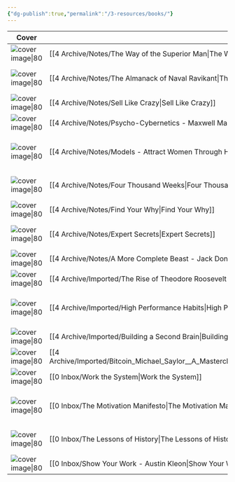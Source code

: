 ```yaml
---
{"dg-publish":true,"permalink":"/3-resources/books/"}
---
```



| Cover                                                                                                               | Title                                                                                                                                                                          | Author                                                    |
| ------------------------------------------------------------------------------------------------------------------- | ------------------------------------------------------------------------------------------------------------------------------------------------------------------------------ | --------------------------------------------------------- |
| ![cover image\|80](https://nienormaal.s3.eu-central-1.wasabisys.com/public/the-way-of-the-superior-man.jpg)         | [[4 Archive/Notes/The Way of the Superior Man\|The Way of the Superior Man]]                                                                                                | [[David Deida\|David Deida]]                              |
| ![cover image\|80](\-)                                                                                              | [[4 Archive/Notes/The Almanack of Naval Ravikant\|The Almanack of Naval Ravikant]]                                                                                          | [[Naval Ravikant\|Naval Ravikant]] [[Jack Butcher\|Jack Butcher]]                       |
| ![cover image\|80](https://nienormaal.s3.eu-central-1.wasabisys.com/public/sell-like-crazy.jpg)                     | [[4 Archive/Notes/Sell Like Crazy\|Sell Like Crazy]]                                                                                                                        | [[Sabri Suby\|Sabri Suby]]                                |
| ![cover image\|80](\-)                                                                                              | [[4 Archive/Notes/Psycho-Cybernetics - Maxwell Maltz\|Psycho-Cybernetics - Maxwell Maltz]]                                                                                  | [[Maxwell Maltz\|Maxwell Maltz]]                          |
| ![cover image\|80](\-)                                                                                              | [[4 Archive/Notes/Models - Attract Women Through Honesty - Mark Manson\|Models - Attract Women Through Honesty - Mark Manson]]                                              | [[4 Archive/Imported/Mark Manson\|Mark Manson]]        |
| ![cover image\|80](https://nienormaal.s3.eu-central-1.wasabisys.com/public/four-thousand-weeks.jpg)                 | [[4 Archive/Notes/Four Thousand Weeks\|Four Thousand Weeks]]                                                                                                                | [[Oliver Burkeman\|Oliver Burkeman]]                      |
| ![cover image\|80](\-)                                                                                              | [[4 Archive/Notes/Find Your Why\|Find Your Why]]                                                                                                                            | [[Simon Sinek\|Simon Sinek]]                              |
| ![cover image\|80](https://nienormaal.s3.eu-central-1.wasabisys.com/public/expert-secrets-cover.jpg)                | [[4 Archive/Notes/Expert Secrets\|Expert Secrets]]                                                                                                                          | [[0 Inbox/Russell Brunson\|Russell Brunson]]           |
| ![cover image\|80](\-)                                                                                              | [[4 Archive/Notes/A More Complete Beast - Jack Donovan - Book\|A More Complete Beast - Jack Donovan - Book]]                                                                | [Jack Donovan](20220312093136-jack_donovan.md)            |
| ![cover image\|80](https://images-na.ssl-images-amazon.com/images/I/51-tD6sUbPL._SL200_.jpg)                        | [[4 Archive/Imported/The Rise of Theodore Roosevelt - Edmund Morris\|The Rise of Theodore Roosevelt - Edmund Morris]]                                                       | [Edmund Morris](Edmund_Morris.md)                         |
| ![cover image\|80](https://s3.eu-central-1.wasabisys.com/nienormaal/public/HighPerformanceHabits.jpg)               | [[4 Archive/Imported/High Performance Habits\|High Performance Habits]]                                                                                                     | [[4 Archive/Notes/Brendon Burchard\|Brendon Burchard]] |
| ![cover image\|80](https://s3.eu-central-1.wasabisys.com/nienormaal/public/71jhK9zsKEL-min_1024x1024.webp)          | [[4 Archive/Imported/Building a Second Brain\|Building a Second Brain]]                                                                                                     | [Tiago Forte](Tiago%20Forte.md)                           |
| ![cover image\|80](\-)                                                                                              | [[4 Archive/Imported/Bitcoin_Michael_Saylor__A_Masterclass_in_Economic_Calculation__highlights\|Bitcoin_Michael_Saylor__A_Masterclass_in_Economic_Calculation__highlights]] | [The Investors Podcast](The_Investors_Podcast.md)         |
| ![cover image\|80](https://nienormaal.s3.eu-central-1.wasabisys.com/public/work-the-system.jpg)                     | [[0 Inbox/Work the System\|Work the System]]                                                                                                                                | [[Sam Carpenter\|Sam Carpenter]]                          |
| ![cover image\|80](\-)                                                                                              | [[0 Inbox/The Motivation Manifesto\|The Motivation Manifesto]]                                                                                                              | [[4 Archive/Notes/Brendon Burchard\|Brendon Burchard]] |
| ![cover image\|80](\-)                                                                                              | [[0 Inbox/The Lessons of History\|The Lessons of History]]                                                                                                                  | [[Will Durant\|Will Durant]] [[Ariel Durant\|Ariel Durant]]                          |
| ![cover image\|80](https://images-eu.ssl-images-amazon.com/images/I/51N%2BBa1mYOL._SX218_BO1,204,203,200_QL40_.jpg) | [[0 Inbox/Show Your Work - Austin Kleon\|Show Your Work - Austin Kleon]]                                                                                                    | [[Austin Kleon\|Austin Kleon]]                            |

